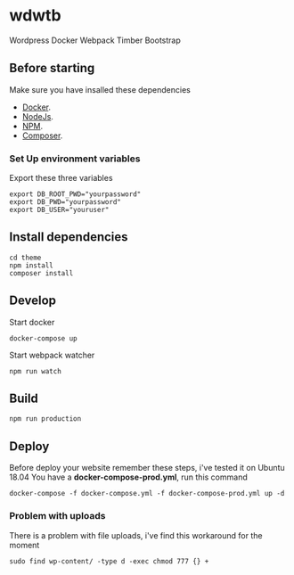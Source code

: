 # wdwtb
Wordpress Docker Webpack Timber Bootstrap

## Before starting
Make sure you have insalled these dependencies

- [Docker](https://docs.docker.com/).
- [NodeJs](https://nodejs.org/it/download/).
- [NPM](https://www.npmjs.com/get-npm).
- [Composer](https://getcomposer.org/download/).

### Set Up environment variables
Export these three variables
```
export DB_ROOT_PWD="yourpassword"
export DB_PWD="yourpassword"
export DB_USER="youruser"
```

## Install dependencies
```
cd theme
npm install
composer install
```
## Develop
Start docker
```
docker-compose up
```
Start webpack watcher
```
npm run watch
```
## Build
```
npm run production
```
## Deploy
Before deploy your website remember these steps, i've tested it on Ubuntu 18.04
You have a **docker-compose-prod.yml**, run this command
```
docker-compose -f docker-compose.yml -f docker-compose-prod.yml up -d
```
### Problem with uploads
There is a problem with file uploads, i've find this workaround for the moment
```
sudo find wp-content/ -type d -exec chmod 777 {} +
```




